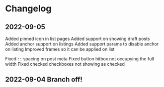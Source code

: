 # Changelog

## 2022-09-05
Added pinned icon in list pages
Added support on showing draft posts
Added anchor support on listings
Added support params to disable anchor on listing
Improved frames so it can be applied on list

Fixed `::` spacing on post meta
Fixed button hitbox not occupying the full width
Fixed checked checkboxes not showing as checked

## 2022-09-04 Branch off!

